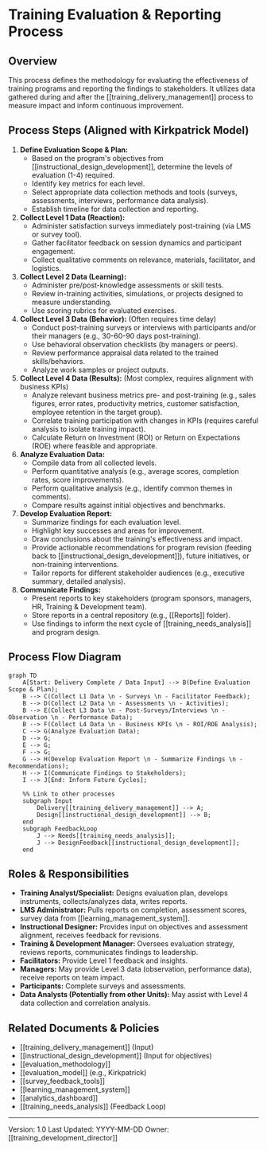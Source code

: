 # Training Evaluation & Reporting Process

## Overview
This process defines the methodology for evaluating the effectiveness of training programs and reporting the findings to stakeholders. It utilizes data gathered during and after the [[training_delivery_management]] process to measure impact and inform continuous improvement.

## Process Steps (Aligned with Kirkpatrick Model)

1.  **Define Evaluation Scope & Plan:**
    *   Based on the program's objectives from [[instructional_design_development]], determine the levels of evaluation (1-4) required.
    *   Identify key metrics for each level.
    *   Select appropriate data collection methods and tools (surveys, assessments, interviews, performance data analysis).
    *   Establish timeline for data collection and reporting.
2.  **Collect Level 1 Data (Reaction):**
    *   Administer satisfaction surveys immediately post-training (via LMS or survey tool).
    *   Gather facilitator feedback on session dynamics and participant engagement.
    *   Collect qualitative comments on relevance, materials, facilitator, and logistics.
3.  **Collect Level 2 Data (Learning):**
    *   Administer pre/post-knowledge assessments or skill tests.
    *   Review in-training activities, simulations, or projects designed to measure understanding.
    *   Use scoring rubrics for evaluated exercises.
4.  **Collect Level 3 Data (Behavior):** (Often requires time delay)
    *   Conduct post-training surveys or interviews with participants and/or their managers (e.g., 30-60-90 days post-training).
    *   Use behavioral observation checklists (by managers or peers).
    *   Review performance appraisal data related to the trained skills/behaviors.
    *   Analyze work samples or project outputs.
5.  **Collect Level 4 Data (Results):** (Most complex, requires alignment with business KPIs)
    *   Analyze relevant business metrics pre- and post-training (e.g., sales figures, error rates, productivity metrics, customer satisfaction, employee retention in the target group).
    *   Correlate training participation with changes in KPIs (requires careful analysis to isolate training impact).
    *   Calculate Return on Investment (ROI) or Return on Expectations (ROE) where feasible and appropriate.
6.  **Analyze Evaluation Data:**
    *   Compile data from all collected levels.
    *   Perform quantitative analysis (e.g., average scores, completion rates, score improvements).
    *   Perform qualitative analysis (e.g., identify common themes in comments).
    *   Compare results against initial objectives and benchmarks.
7.  **Develop Evaluation Report:**
    *   Summarize findings for each evaluation level.
    *   Highlight key successes and areas for improvement.
    *   Draw conclusions about the training's effectiveness and impact.
    *   Provide actionable recommendations for program revision (feeding back to [[instructional_design_development]]), future initiatives, or non-training interventions.
    *   Tailor reports for different stakeholder audiences (e.g., executive summary, detailed analysis).
8.  **Communicate Findings:**
    *   Present reports to key stakeholders (program sponsors, managers, HR, Training & Development team).
    *   Store reports in a central repository (e.g., [[Reports]] folder).
    *   Use findings to inform the next cycle of [[training_needs_analysis]] and program design.

## Process Flow Diagram

```mermaid
graph TD
    A[Start: Delivery Complete / Data Input] --> B(Define Evaluation Scope & Plan);
    B --> C(Collect L1 Data \n - Surveys \n - Facilitator Feedback);
    B --> D(Collect L2 Data \n - Assessments \n - Activities);
    B --> E(Collect L3 Data \n - Post-Surveys/Interviews \n - Observation \n - Performance Data);
    B --> F(Collect L4 Data \n - Business KPIs \n - ROI/ROE Analysis);
    C --> G(Analyze Evaluation Data);
    D --> G;
    E --> G;
    F --> G;
    G --> H(Develop Evaluation Report \n - Summarize Findings \n - Recommendations);
    H --> I(Communicate Findings to Stakeholders);
    I --> J[End: Inform Future Cycles];

    %% Link to other processes
    subgraph Input
        Delivery[[training_delivery_management]] --> A;
        Design[[instructional_design_development]] --> B;
    end
    subgraph FeedbackLoop
        J --> Needs[[training_needs_analysis]];
        J --> DesignFeedback[[instructional_design_development]];
    end
```

## Roles & Responsibilities
*   **Training Analyst/Specialist:** Designs evaluation plan, develops instruments, collects/analyzes data, writes reports.
*   **LMS Administrator:** Pulls reports on completion, assessment scores, survey data from [[learning_management_system]].
*   **Instructional Designer:** Provides input on objectives and assessment alignment, receives feedback for revisions.
*   **Training & Development Manager:** Oversees evaluation strategy, reviews reports, communicates findings to leadership.
*   **Facilitators:** Provide Level 1 feedback and insights.
*   **Managers:** May provide Level 3 data (observation, performance data), receive reports on team impact.
*   **Participants:** Complete surveys and assessments.
*   **Data Analysts (Potentially from other Units):** May assist with Level 4 data collection and correlation analysis.

## Related Documents & Policies
*   [[training_delivery_management]] (Input)
*   [[instructional_design_development]] (Input for objectives)
*   [[evaluation_methodology]]
*   [[evaluation_model]] (e.g., Kirkpatrick)
*   [[survey_feedback_tools]]
*   [[learning_management_system]]
*   [[analytics_dashboard]]
*   [[training_needs_analysis]] (Feedback Loop)

---
Version: 1.0
Last Updated: YYYY-MM-DD
Owner: [[training_development_director]] 